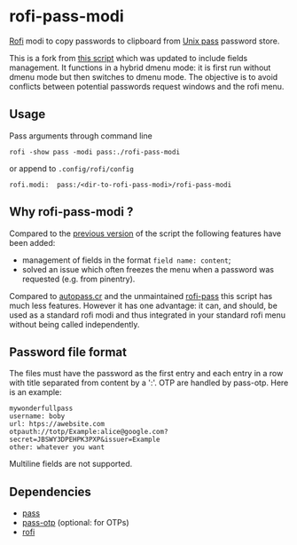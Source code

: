 # rofi-pass-modi

[Rofi](https://github.com/DaveDavenport/rofi) modi to copy passwords to clipboard from [Unix pass](https://www.passwordstore.org/) password store.

This is a fork from [this script](https://github.com/RoshBeed/rofi-pass-modi/) which was updated to include fields management. It functions in a hybrid dmenu mode: it is first run without dmenu mode but then switches to dmenu mode. The objective is to avoid conflicts between potential passwords request windows and the rofi menu.

## Usage
Pass arguments through command line
```
rofi -show pass -modi pass:./rofi-pass-modi
```
or append to ```.config/rofi/config```
```
rofi.modi: 	pass:/<dir-to-rofi-pass-modi>/rofi-pass-modi
```
## Why rofi-pass-modi ?

Compared to the [previous version](https://github.com/RoshBeed/rofi-pass-modi/) of the script the following features have been added:
- management of fields in the format `field name: content`;
- solved an issue which often freezes the menu when a password was requested (e.g. from pinentry).

Compared to [autopass.cr](https://gitlab.com/repomaa/autopass.cr) and the unmaintained [rofi-pass](https://github.com/carnager/rofi-pass) this script has much less features. However it has one advantage: it can, and should, be used as a standard rofi modi and thus integrated in your standard rofi menu without being called independently.

## Password file format

The files must have the password as the first entry and each entry in a row with title separated from content by a ':'. OTP are handled by pass-otp. Here is an example:
```
mywonderfullpass
username: boby
url: htps://awebsite.com
otpauth://totp/Example:alice@google.com?secret=JBSWY3DPEHPK3PXP&issuer=Example
other: whatever you want
```

Multiline fields are not supported.

## Dependencies

- [pass](http://www.passwordstore.org/)
- [pass-otp](https://github.com/tadfisher/pass-otp) (optional: for OTPs)
- [rofi](https://github.com/DaveDavenport/rofi)
